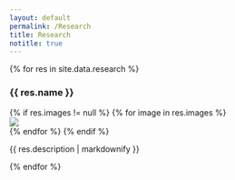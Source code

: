 ```yaml
---
layout: default
permalink: /Research
title: Research
notitle: true
---
```

{% for res in site.data.research %}
<div class="row">
  <h3>{{ res.name }}</h3>
  <div class="col-md-3">
  {% if res.images != null %}
  {% for image in res.images %}
    <div class="thumbnail">
    <img class="img-responsive" src="{{ site.baseurl }}{{ image }}"/>
    </div>
  {% endfor %}
  {% endif %}
  </div>
  <div class="col-md-9">
  <p>{{ res.description | markdownify }}</p>
  </div>
</div>
{% endfor %}

